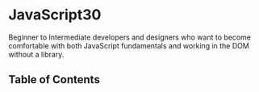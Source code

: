 # JavaScript30
Beginner to Intermediate developers and designers who want to become comfortable with both JavaScript fundamentals and working in the DOM without a library.

## Table of Contents